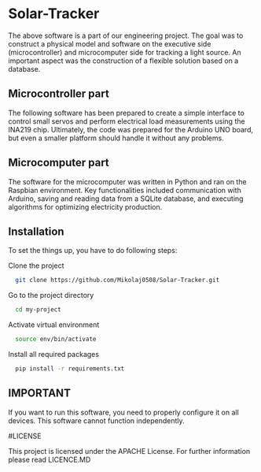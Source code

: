 # Solar-Tracker

The above software is a part of our engineering project. The goal was to construct a physical model and software on the executive side (microcontroller) and microcomputer side for tracking a light source. An important aspect was the construction of a flexible solution based on a database.

## Microcontroller part

The following software has been prepared to create a simple interface to control small servos and perform electrical load measurements using the INA219 chip. 
Ultimately, the code was prepared for the Arduino UNO board, but even a smaller platform should handle it without any problems.

## Microcomputer part

The software for the microcomputer was written in Python and ran on the Raspbian environment. Key functionalities included communication with Arduino, saving and reading data from a SQLite database, and executing algorithms for optimizing electricity production.

## Installation

To set the things up, you have to do following steps:

Clone the project

```bash
  git clone https://github.com/Mikolaj0508/Solar-Tracker.git
```

Go to the project directory

```bash
  cd my-project
```
Activate virtual environment

```bash
  source env/bin/activate
```

Install all required packages

```bash
  pip install -r requirements.txt
```

## IMPORTANT

If you want to run this software, you need to properly configure it on all devices. This software cannot function independently.

#LICENSE

This project is licensed under the APACHE License. For further information please read LICENCE.MD
